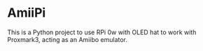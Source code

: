 # AmiiPi
This is a Python project to use RPi 0w with OLED hat to work with Proxmark3, acting as an Amiibo emulator.
